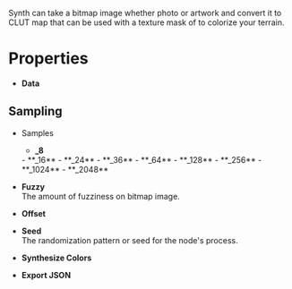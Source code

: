 


Synth can take a bitmap image whether photo or artwork and convert it to CLUT map that can be used with a texture mask of to colorize your terrain.



# Properties

- **Data**  
  

## Sampling

- Samples
  - **_8**  
  <desc>
  - **_16**  
  <desc>
  - **_24**  
  <desc>
  - **_36**  
  <desc>
  - **_64**  
  <desc>
  - **_128**  
  <desc>
  - **_256**  
  <desc>
  - **_1024**  
  <desc>
  - **_2048**  
  <desc>
- **Fuzzy**  
  The amount of fuzziness on bitmap image.
- **Offset**  
  
- **Seed**  
  The randomization pattern or seed for the node's process.
- **Synthesize Colors**  
  
- **Export JSON**  
  




